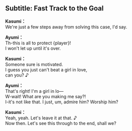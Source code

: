 # 

  
## Subtitle: Fast Track to the Goal
  
**Kasumi：**  
We're just a few steps away from solving this case, I'd say.  
  
**Ayumi：**  
Th-this is all to protect {player}!  
I won't let up until it's over.  
  
**Kasumi：**  
Someone sure is motivated.  
I guess you just can't beat a girl in love,  
can you? ♪  
  
**Ayumi：**  
That's right! I'm a girl in lo—  
W-wait! What are you making me say?!  
I-it's not like that. I just, um, admire him? Worship him?  
  
**Kasumi：**  
Yeah, yeah. Let's leave it at that. ♪  
Now then. Let's see this through to the end, shall we?  
